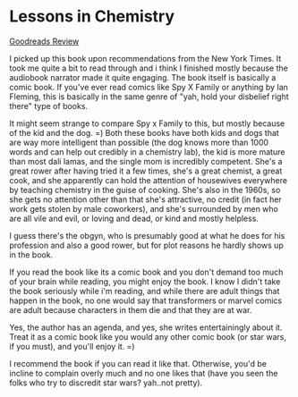 # Lessons in Chemistry
[Goodreads Review](https://www.goodreads.com/review/show/6509250823)

I picked up this book upon recommendations from the New York Times. It took me quite a bit to read through and i think I finished mostly because the audiobook narrator made it quite engaging. The book itself is basically a comic book. If you've ever read comics like Spy X Family or anything by Ian Fleming, this is basically in the same genre of "yah, hold your disbelief right there" type of books.

It might seem strange to compare Spy x Family to this, but mostly because of the kid and the dog. =) Both these books have both kids and dogs that are way more intelligent than possible (the dog knows more than 1000 words and can help out credibly in a chemistry lab), the kid is more mature than most dali lamas, and the single mom is incredibly competent. She's a great rower after having tried it a few times, she's a great chemist, a great cook, and she apparently can hold the attention of housewives everywhere by teaching chemistry in the guise of cooking. She's also in the 1960s, so she gets no attention other than that she's attractive, no credit (in fact her work gets stolen by male coworkers), and she's surrounded by men who are all vile and evil, or loving and dead, or kind and mostly helpless.

I guess there's the obgyn, who is presumably good at what he does for his profession and also a good rower, but for plot reasons he hardly shows up in the book.

If you read the book like its a comic book and you don't demand too much of your brain while reading, you might enjoy the book. I know I didn't take the book seriously while i'm reading, and while there are adult things that happen in the book, no one would say that transformers or marvel comics are adult because characters in them die and that they are at war.

Yes, the author has an agenda, and yes, she writes entertainingly about it. Treat it as a comic book like you would any other comic book (or star wars, if you must), and you'll enjoy it. =)

I recommend the book if you can read it like that. Otherwise, you'd be incline to complain overly much and no one likes that (have you seen the folks who try to discredit star wars? yah..not pretty).